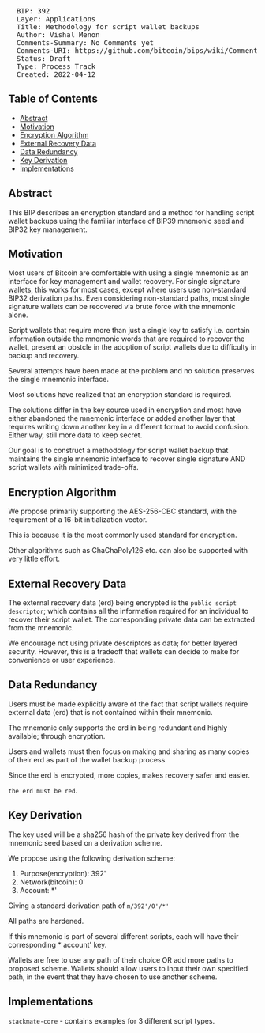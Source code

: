 <pre>
  BIP: 392
  Layer: Applications
  Title: Methodology for script wallet backups
  Author: Vishal Menon <vishalmenon.92@gmail.com>
  Comments-Summary: No Comments yet
  Comments-URI: https://github.com/bitcoin/bips/wiki/Comments:BIP-0392
  Status: Draft
  Type: Process Track
  Created: 2022-04-12
</pre>

## Table of Contents
- [Abstract](#abstract)
- [Motivation](#motivation)
- [Encryption Algorithm](#encryptalgo)
- [External Recovery Data](#erd)
- [Data Redundancy](#datared)
- [Key Derivation](#kd)
- [Implementations](#implementations)

## Abstract

This BIP describes an encryption standard and a method for handling script wallet backups using the familiar interface of BIP39 mnemonic seed and BIP32 key management.

## Motivation

Most users of Bitcoin are comfortable with using a single mnemonic as an interface for key management and wallet recovery. For single signature wallets, this works for most cases, except where users use non-standard BIP32 derivation paths. Even considering non-standard paths, most single signature wallets can be recovered via brute force with the mnemonic alone. 

Script wallets that require more than just a single key to satisfy i.e. contain information outside the mnemonic words that are required to recover the wallet, present an obstcle in the adoption of script wallets due to difficulty in backup and recovery.

Several attempts have been made at the problem and no solution preserves the single mnemonic interface.

Most solutions have realized that an encryption standard is required. 

The solutions differ in the key source used in encryption and most have either abandoned the mnemonic interface or added another layer that requires writing down another key in a different format to avoid confusion. Either way, still more data to keep secret.

Our goal is to construct a methodology for script wallet backup that maintains the single mnemonic interface to recover single signature AND script wallets with minimized trade-offs.

## Encryption Algorithm

We propose primarily supporting the AES-256-CBC standard, with the requirement of a 16-bit initialization vector.

This is because it is the most commonly used standard for encryption.

Other algorithms such as ChaChaPoly126 etc. can also be supported with very little effort.

## External Recovery Data 

The external recovery data (erd) being encrypted is the `public script descriptor`; which contains all the information required for an individual to recover their script wallet. The corresponding private data can be extracted from the mnemonic.

We encourage not using private descriptors as data; for better layered security. However, this is a tradeoff that wallets can decide to make for convenience or user experience.

## Data Redundancy

Users must be made explicitly aware of the fact that script wallets require external data (erd) that is not contained within their mnemonic. 

The mnemonic only supports the erd in being redundant and highly available; through encryption.

Users and wallets must then focus on making and sharing as many copies of their erd as part of the wallet backup process.

Since the erd is encrypted, more copies, makes recovery safer and easier.

`the erd must be red`.

## Key Derivation

The key used will be a sha256 hash of the private key derived from the mnemonic seed based on a derivation scheme.

We propose using the following derivation scheme:

1. Purpose(encryption): 392'
2. Network(bitcoin): 0' 
3. Account: *'

Giving a standard derivation path of `m/392'/0'/*'` 

All paths are hardened.

If this mnemonic is part of several different scripts, each will have their corresponding * account' key.

Wallets are free to use any path of their choice OR add more paths to proposed scheme. Wallets should allow users to input their own specified path, in the event that they have chosen to use another scheme.

## Implementations

`stackmate-core` - contains examples for 3 different script types.

